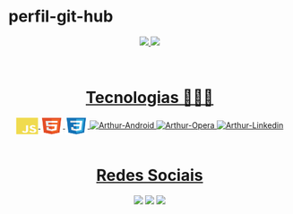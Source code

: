 # perfil-git-hub
<div align="center">
  <a href="https://github.com/ThyagoPorto">
  <img height="180em" src="https://github-readme-stats.vercel.app/api?username=JoseArthur&show_icons=true&theme=tokyonight&include_all_commits=true&count_private=true"/>
  <img height="180em" src="https://github-readme-stats.vercel.app/api/top-langs/?username=JoseArthur&layout=compact&langs_count=7&theme=tokyonight"/>
</div>
<br> 
    
<div  align="center"> 
  <div style="display: inline_block"><br>
    <h1 align="center">Tecnologias 🧑🏻‍💻</h1>
<img align="center" alt="Arthur-Js" height="30" width="40" src="https://raw.githubusercontent.com/devicons/devicon/master/icons/javascript/javascript-plain.svg">
<img align="center" alt="Arthur-HTML" height="30" width="40" src="https://raw.githubusercontent.com/devicons/devicon/master/icons/html5/html5-original.svg">
<img align="center" alt="Arthur-CSS" height="30" width="40" src="https://raw.githubusercontent.com/devicons/devicon/master/icons/css3/css3-original.svg">
<img aling="center" alt="Arthur-Android" height="30" width="40" src="<img src="https:<img src="https://cdn.jsdelivr.net/gh/devicons/devicon@latest/icons/codepen/codepen-original.svg">
<img aling="center" alt="Arthur-Opera" height="30" width="40" src="<img src="https:=//cdn.jsdelivr.net/gh/devicons/devicon@latest/icons/opera/opera-original-wordmark.svg">
<img aling="center" alt="Arthur-Linkedin" height="30" width="40" src <img src="https://cdn.jsdelivr.net/gh/devicons/devicon@latest/icons/linkedin/linkedin-plain.svg">
          


                    
          
 </div>
 <br>
 
   <h1 align="center">Redes Sociais</h1>
 
 <div>
  <a href="https://www.linkedin.com/in/jose-arthur" target="_blank"><img src="https://img.shields.io/badge/-LinkedIn-%230077B5?style=for-the-badge&logo=linkedin&logoColor=white" target="_blank"></a>
  <a href = "mailto:ja6625022@gmail.com"><img src="https://img.shields.io/badge/-Gmail-%23333?style=for-the-badge&logo=gmail&logoColor=white" target="_blank"></a>
  <a href="https://instagram.com/04.arthuur" target="_blank"><img src="https://img.shields.io/badge/-Instagram-%23E4405F?style=for-the-badge&logo=instagram&logoColor=white" target="_blank"></a>  
 </div>
